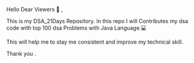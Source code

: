 Hello Dear Viewers 👋 , 

This is my DSA_21Days Repository. In this repo I will Contributes my dsa code with top 100 dsa Problems with Java Language.💻

This will help me to stay me consistent and improve my technical skill.

Thank you . 
